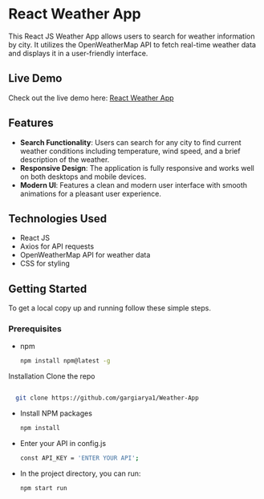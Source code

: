 # React Weather App

This React JS Weather App allows users to search for weather information by city. It utilizes the OpenWeatherMap API to fetch real-time weather data and displays it in a user-friendly interface.

## Live Demo

Check out the live demo here: [React Weather App](https://weatherapp-brown-eight.vercel.app/)

## Features

- **Search Functionality**: Users can search for any city to find current weather conditions including temperature, wind speed, and a brief description of the weather.
- **Responsive Design**: The application is fully responsive and works well on both desktops and mobile devices.
- **Modern UI**: Features a clean and modern user interface with smooth animations for a pleasant user experience.

## Technologies Used

- React JS
- Axios for API requests
- OpenWeatherMap API for weather data
- CSS for styling

## Getting Started

To get a local copy up and running follow these simple steps.

### Prerequisites

- npm
  ```sh
  npm install npm@latest -g
Installation
Clone the repo
  ```sh

    git clone https://github.com/gargiarya1/Weather-App
  ```
- Install NPM packages
  ```sh
  npm install
  ```
- Enter your API in config.js
  ```sh
  const API_KEY = 'ENTER YOUR API';
  ```
- In the project directory, you can run:
  ```sh
  npm start run

  ```
